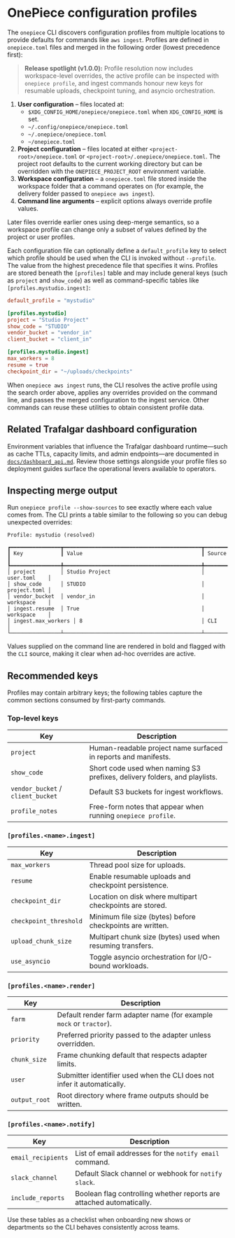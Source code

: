 # OnePiece configuration profiles

The `onepiece` CLI discovers configuration profiles from multiple locations to
provide defaults for commands like `aws ingest`. Profiles are defined in
`onepiece.toml` files and merged in the following order (lowest precedence
first):

> **Release spotlight (v1.0.0):** Profile resolution now includes workspace-level overrides, the active profile can be inspected with `onepiece profile`, and ingest commands honour new keys for resumable uploads, checkpoint tuning, and asyncio orchestration.

1. **User configuration** – files located at:
   - `$XDG_CONFIG_HOME/onepiece/onepiece.toml` when `XDG_CONFIG_HOME` is set.
   - `~/.config/onepiece/onepiece.toml`
   - `~/.onepiece/onepiece.toml`
   - `~/onepiece.toml`
2. **Project configuration** – files located at either
   `<project-root>/onepiece.toml` or `<project-root>/.onepiece/onepiece.toml`.
   The project root defaults to the current working directory but can be
   overridden with the `ONEPIECE_PROJECT_ROOT` environment variable.
3. **Workspace configuration** – a `onepiece.toml` file stored inside the
   workspace folder that a command operates on (for example, the delivery folder
   passed to `onepiece aws ingest`).
4. **Command line arguments** – explicit options always override profile values.

Later files override earlier ones using deep-merge semantics, so a workspace
profile can change only a subset of values defined by the project or user
profiles.

Each configuration file can optionally define a `default_profile` key to select
which profile should be used when the CLI is invoked without `--profile`. The
value from the highest precedence file that specifies it wins. Profiles are
stored beneath the `[profiles]` table and may include general keys (such as
`project` and `show_code`) as well as command-specific tables like
`[profiles.mystudio.ingest]`:

```toml
default_profile = "mystudio"

[profiles.mystudio]
project = "Studio Project"
show_code = "STUDIO"
vendor_bucket = "vendor_in"
client_bucket = "client_in"

[profiles.mystudio.ingest]
max_workers = 8
resume = true
checkpoint_dir = "~/uploads/checkpoints"
```

When `onepiece aws ingest` runs, the CLI resolves the active profile using the
search order above, applies any overrides provided on the command line, and
passes the merged configuration to the ingest service. Other commands can reuse
these utilities to obtain consistent profile data.

## Related Trafalgar dashboard configuration

Environment variables that influence the Trafalgar dashboard runtime—such as
cache TTLs, capacity limits, and admin endpoints—are documented in
[`docs/dashboard_api.md`](./dashboard_api.md#dashboard-caching-controls). Review
those settings alongside your profile files so deployment guides surface the
operational levers available to operators.

## Inspecting merge output

Run `onepiece profile --show-sources` to see exactly where each value comes
from. The CLI prints a table similar to the following so you can debug
unexpected overrides:

```
Profile: mystudio (resolved)

┏━━━━━━━━━━━━━━━━┳━━━━━━━━━━━━━━━━━━━━━━━━━━━━━━━━━━━━━━━━━━━━┳━━━━━━━━━━━━━━┓
┃ Key            ┃ Value                                      ┃ Source       ┃
┡━━━━━━━━━━━━━━━━╇━━━━━━━━━━━━━━━━━━━━━━━━━━━━━━━━━━━━━━━━━━━━╇━━━━━━━━━━━━━━┩
│ project        │ Studio Project                             │ user.toml    │
│ show_code      │ STUDIO                                     │ project.toml │
│ vendor_bucket  │ vendor_in                                  │ workspace    │
│ ingest.resume  │ True                                       │ workspace    │
│ ingest.max_workers │ 8                                      │ CLI          │
└────────────────┴────────────────────────────────────────────┴──────────────┘
```

Values supplied on the command line are rendered in bold and flagged with the
`CLI` source, making it clear when ad-hoc overrides are active.

## Recommended keys

Profiles may contain arbitrary keys; the following tables capture the common
sections consumed by first-party commands.

### Top-level keys

| Key | Description |
| --- | --- |
| `project` | Human-readable project name surfaced in reports and manifests. |
| `show_code` | Short code used when naming S3 prefixes, delivery folders, and playlists. |
| `vendor_bucket` / `client_bucket` | Default S3 buckets for ingest workflows. |
| `profile_notes` | Free-form notes that appear when running `onepiece profile`. |

### `[profiles.<name>.ingest]`

| Key | Description |
| --- | --- |
| `max_workers` | Thread pool size for uploads. |
| `resume` | Enable resumable uploads and checkpoint persistence. |
| `checkpoint_dir` | Location on disk where multipart checkpoints are stored. |
| `checkpoint_threshold` | Minimum file size (bytes) before checkpoints are written. |
| `upload_chunk_size` | Multipart chunk size (bytes) used when resuming transfers. |
| `use_asyncio` | Toggle asyncio orchestration for I/O-bound workloads. |

### `[profiles.<name>.render]`

| Key | Description |
| --- | --- |
| `farm` | Default render farm adapter name (for example `mock` or `tractor`). |
| `priority` | Preferred priority passed to the adapter unless overridden. |
| `chunk_size` | Frame chunking default that respects adapter limits. |
| `user` | Submitter identifier used when the CLI does not infer it automatically. |
| `output_root` | Root directory where frame outputs should be written. |

### `[profiles.<name>.notify]`

| Key | Description |
| --- | --- |
| `email_recipients` | List of email addresses for the `notify email` command. |
| `slack_channel` | Default Slack channel or webhook for `notify slack`. |
| `include_reports` | Boolean flag controlling whether reports are attached automatically. |

Use these tables as a checklist when onboarding new shows or departments so the
CLI behaves consistently across teams.
